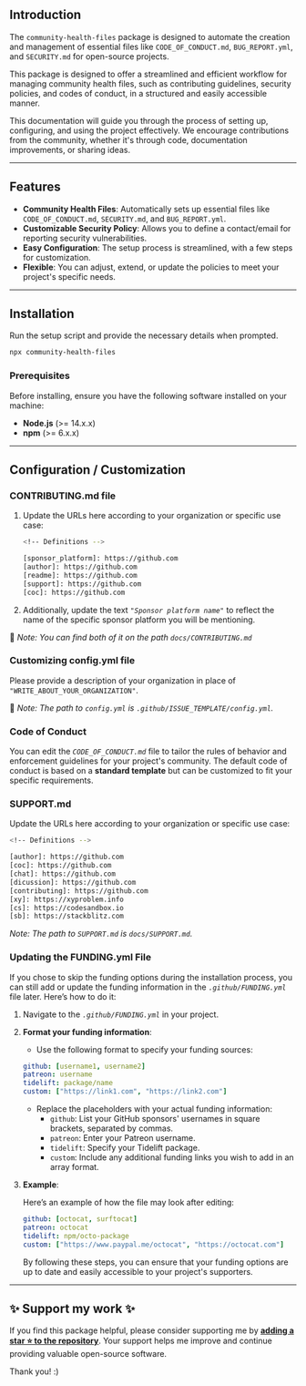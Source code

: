 ## Introduction

The `community-health-files` package is designed to automate the creation and management of essential files like `CODE_OF_CONDUCT.md`, `BUG_REPORT.yml`, and `SECURITY.md` for open-source projects.

This package is designed to offer a streamlined and efficient workflow for managing community health files, such as contributing guidelines, security policies, and codes of conduct, in a structured and easily accessible manner.

This documentation will guide you through the process of setting up, configuring, and using the project effectively. We encourage contributions from the community, whether it's through code, documentation improvements, or sharing ideas.

---

## Features

- **Community Health Files**: Automatically sets up essential files like `CODE_OF_CONDUCT.md`, `SECURITY.md`, and `BUG_REPORT.yml`.
- **Customizable Security Policy**: Allows you to define a contact/email for reporting security vulnerabilities.
- **Easy Configuration**: The setup process is streamlined, with a few steps for customization.
- **Flexible**: You can adjust, extend, or update the policies to meet your project's specific needs.

---

## Installation

Run the setup script and provide the necessary details when prompted.

```bash
npx community-health-files
```

### Prerequisites

Before installing, ensure you have the following software installed on your machine:

- **Node.js** (>= 14.x.x)
- **npm** (>= 6.x.x)

---

## Configuration / Customization

### CONTRIBUTING.md file

1. Update the URLs here according to your organization or specific use case:

   ```bash
   <!-- Definitions -->

   [sponsor_platform]: https://github.com
   [author]: https://github.com
   [readme]: https://github.com
   [support]: https://github.com
   [coc]: https://github.com
   ```

2. Additionally, update the text _`"Sponsor platform name"`_ to reflect the name of the specific sponsor platform you will be mentioning.

📝 _Note: You can find both of it on the path `docs/CONTRIBUTING.md`_

### Customizing config.yml file

Please provide a description of your organization in place of `"WRITE_ABOUT_YOUR_ORGANIZATION"`.

📝 _Note: The path to `config.yml` is `.github/ISSUE_TEMPLATE/config.yml`._

### Code of Conduct

You can edit the _`CODE_OF_CONDUCT.md`_ file to tailor the rules of behavior and enforcement guidelines for your project's community. The default code of conduct is based on a **standard template** but can be customized to fit your specific requirements.

### SUPPORT.md

Update the URLs here according to your organization or specific use case:

```bash
<!-- Definitions -->

[author]: https://github.com
[coc]: https://github.com
[chat]: https://github.com
[dicussion]: https://github.com
[contributing]: https://github.com
[xy]: https://xyproblem.info
[cs]: https://codesandbox.io
[sb]: https://stackblitz.com
```

_Note: The path to `SUPPORT.md` is `docs/SUPPORT.md`._

### Updating the FUNDING.yml File

If you chose to skip the funding options during the installation process, you can still add or update the funding information in the _`.github/FUNDING.yml`_ file later. Here’s how to do it:

1. Navigate to the _`.github/FUNDING.yml`_ in your project.

2. **Format your funding information**:

   - Use the following format to specify your funding sources:

   ```yaml
   github: [username1, username2]
   patreon: username
   tidelift: package/name
   custom: ["https://link1.com", "https://link2.com"]
   ```

   - Replace the placeholders with your actual funding information:
     - `github`: List your GitHub sponsors' usernames in square brackets, separated by commas.
     - `patreon`: Enter your Patreon username.
     - `tidelift`: Specify your Tidelift package.
     - `custom`: Include any additional funding links you wish to add in an array format.

3. **Example**:

   Here’s an example of how the file may look after editing:

   ```yaml
   github: [octocat, surftocat]
   patreon: octocat
   tidelift: npm/octo-package
   custom: ["https://www.paypal.me/octocat", "https://octocat.com"]
   ```

   By following these steps, you can ensure that your funding options are up to date and easily accessible to your project's supporters.

---

## ✨ Support my work ✨

If you find this package helpful, please consider supporting me by **[adding a star ⭐ to the repository](https://github.com/lassiecoder/community-health-files)**. Your support helps me improve and continue providing valuable open-source software.

Thank you! :)
